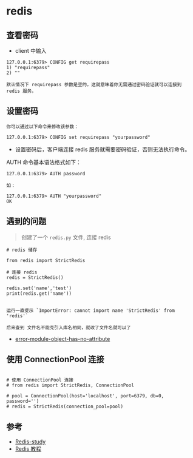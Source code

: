 # redis

## 查看密码

- client 中输入
```
127.0.0.1:6379> CONFIG get requirepass
1) "requirepass"
2) ""

默认情况下 requirepass 参数是空的，这就意味着你无需通过密码验证就可以连接到 redis 服务。
```
## 设置密码

```
你可以通过以下命令来修改该参数：

127.0.0.1:6379> CONFIG set requirepass "yourpassword"
```


- 设置密码后，客户端连接 redis 服务就需要密码验证，否则无法执行命令。


AUTH 命令基本语法格式如下：
```
127.0.0.1:6379> AUTH password

如：

127.0.0.1:6379> AUTH "yourpassword"
OK
```


## 遇到的问题

>创建了一个 `redis.py` 文件,
连接 redis 
```
# redis 储存

from redis import StrictRedis

# 连接 redis
redis = StrictRedis()

redis.set('name','test')
print(redis.get('name'))


运行一直提示 `ImportError: cannot import name 'StrictRedis' from 'redis'`

后来查到 文件名不能克引入库名相同，就改了文件名就可以了
```
- [error-module-object-has-no-attribute](https://stackoverflow.com/questions/15649222/redis-py-attributeerror-module-object-has-no-attribute)


## 使用 ConnectionPool 连接
```

# 使用 ConnectionPool 连接
# from redis import StrictRedis, ConnectionPool

# pool = ConnectionPool(host='localhost', port=6379, db=0, password='')
# redis = StrictRedis(connection_pool=pool)
```



## 参考
- [Redis-study](https://github.com/fairyly/Redis-study)
- [Redis 教程](http://www.runoob.com/redis/redis-tutorial.html)